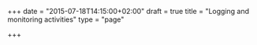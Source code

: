 +++
date = "2015-07-18T14:15:00+02:00"
draft = true
title = "Logging and monitoring activities"
type = "page"

+++
